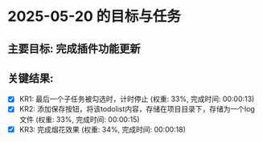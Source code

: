 # 2025-05-20 的目标与任务

## 主要目标: 完成插件功能更新

## 关键结果:

- [x] KR1: 最后一个子任务被勾选时，计时停止 (权重: 33%, 完成时间: 00:00:13)
- [x] KR2: 添加保存按钮，将该todolist内容，存储在项目目录下，存储为一个log文件 (权重: 33%, 完成时间: 00:00:15)
- [x] KR3: 完成烟花效果 (权重: 34%, 完成时间: 00:00:18)